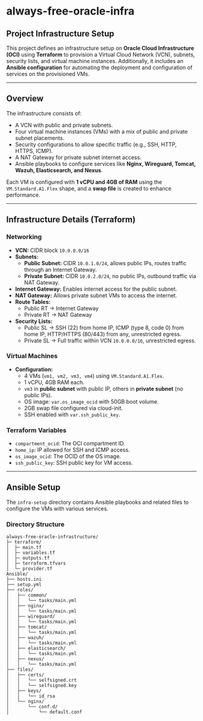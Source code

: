 # always-free-oracle-infra

## Project Infrastructure Setup
This project defines an infrastructure setup on **Oracle Cloud Infrastructure (OCI)** using **Terraform** to provision a Virtual Cloud Network (VCN), subnets, security lists, and virtual machine instances. Additionally, it includes an **Ansible configuration** for automating the deployment and configuration of services on the provisioned VMs.

---

## Overview
The infrastructure consists of:

- A VCN with public and private subnets.  
- Four virtual machine instances (VMs) with a mix of public and private subnet placements.  
- Security configurations to allow specific traffic (e.g., SSH, HTTP, HTTPS, ICMP).  
- A NAT Gateway for private subnet internet access.  
- Ansible playbooks to configure services like **Nginx, Wireguard, Tomcat, Wazuh, Elasticsearch, and Nexus**.  

Each VM is configured with **1 vCPU and 4GB of RAM** using the `VM.Standard.A1.Flex` shape, and a **swap file** is created to enhance performance.

---

## Infrastructure Details (Terraform)

### Networking
- **VCN:** CIDR block `10.0.0.0/16`
- **Subnets:**
  - **Public Subnet:** CIDR `10.0.1.0/24`, allows public IPs, routes traffic through an Internet Gateway.
  - **Private Subnet:** CIDR `10.0.2.0/24`, no public IPs, outbound traffic via NAT Gateway.
- **Internet Gateway:** Enables internet access for the public subnet.  
- **NAT Gateway:** Allows private subnet VMs to access the internet.  
- **Route Tables:**
  - Public RT → Internet Gateway  
  - Private RT → NAT Gateway  
- **Security Lists:**
  - Public SL → SSH (22) from home IP, ICMP (type 8, code 0) from home IP, HTTP/HTTPS (80/443) from any, unrestricted egress.  
  - Private SL → Full traffic within VCN `10.0.0.0/16`, unrestricted egress.  

### Virtual Machines
- **Configuration:**
  - 4 VMs (`vm1, vm2, vm3, vm4`) using `VM.Standard.A1.Flex`.  
  - 1 vCPU, 4GB RAM each.  
  - `vm3` in **public subnet** with public IP, others in **private subnet** (no public IPs).  
  - OS image: `var.os_image_ocid` with 50GB boot volume.  
  - 2GB swap file configured via cloud-init.  
  - SSH enabled with `var.ssh_public_key`.  

### Terraform Variables
- `compartment_ocid`: The OCI compartment ID.  
- `home_ip`: IP allowed for SSH and ICMP access.  
- `os_image_ocid`: The OCID of the OS image.  
- `ssh_public_key`: SSH public key for VM access.  

---

## Ansible Setup
The `infra-setup` directory contains Ansible playbooks and related files to configure the VMs with various services.

### Directory Structure
```plaintext
always-free-oracle-infrastructure/
├─ terraform/
│  ├─ main.tf
│  ├─ variables.tf
│  ├─ outputs.tf
│  ├─ terraform.tfvars
│  └─ provider.tf
Ansible/
├── hosts.ini
├── setup.yml
├── roles/
│   ├── common/
│   │   └── tasks/main.yml
│   ├── nginx/
│   │   └── tasks/main.yml
│   ├── wireguard/
│   │   └── tasks/main.yml
│   ├── tomcat/
│   │   └── tasks/main.yml
│   ├── wazuh/
│   │   └── tasks/main.yml
│   ├── elasticsearch/
│   │   └── tasks/main.yml
│   ├── nexus/
│   │   └── tasks/main.yml
├── files/
│   ├── certs/
│   │   └── selfsigned.crt
│   │   └── selfsigned.key
│   ├── keys/
│   │   └── id_rsa
│   └── nginx/
│       └── conf.d/
│           └── default.conf
